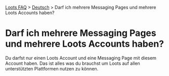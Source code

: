 [Loots FAQ](../../) > [Deutsch](../) > Darf ich mehrere Messaging Pages und mehrere Loots Accounts haben?

# Darf ich mehrere Messaging Pages und mehrere Loots Accounts haben?

Du darfst nur einen Loots Account und eine Messaging Page mit diesem Account haben. Das ist alles was du brauchst um
Loots auf allen unterstützten Plattformen nutzen zu können.
